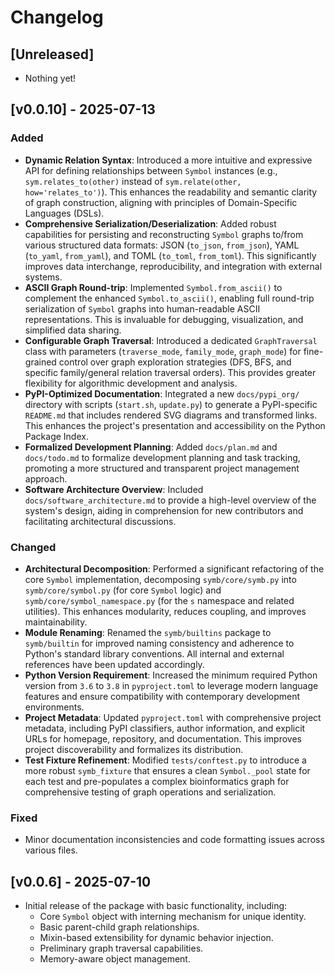 # Changelog

## [Unreleased]
- Nothing yet!

## [v0.0.10] - 2025-07-13
### Added
- **Dynamic Relation Syntax**: Introduced a more intuitive and expressive API for defining relationships between `Symbol` instances (e.g., `sym.relates_to(other)` instead of `sym.relate(other, how='relates_to')`). This enhances the readability and semantic clarity of graph construction, aligning with principles of Domain-Specific Languages (DSLs).
- **Comprehensive Serialization/Deserialization**: Added robust capabilities for persisting and reconstructing `Symbol` graphs to/from various structured data formats: JSON (`to_json`, `from_json`), YAML (`to_yaml`, `from_yaml`), and TOML (`to_toml`, `from_toml`). This significantly improves data interchange, reproducibility, and integration with external systems.
- **ASCII Graph Round-trip**: Implemented `Symbol.from_ascii()` to complement the enhanced `Symbol.to_ascii()`, enabling full round-trip serialization of `Symbol` graphs into human-readable ASCII representations. This is invaluable for debugging, visualization, and simplified data sharing.
- **Configurable Graph Traversal**: Introduced a dedicated `GraphTraversal` class with parameters (`traverse_mode`, `family_mode`, `graph_mode`) for fine-grained control over graph exploration strategies (DFS, BFS, and specific family/general relation traversal orders). This provides greater flexibility for algorithmic development and analysis.
- **PyPI-Optimized Documentation**: Integrated a new `docs/pypi_org/` directory with scripts (`start.sh`, `update.py`) to generate a PyPI-specific `README.md` that includes rendered SVG diagrams and transformed links. This enhances the project's presentation and accessibility on the Python Package Index.
- **Formalized Development Planning**: Added `docs/plan.md` and `docs/todo.md` to formalize development planning and task tracking, promoting a more structured and transparent project management approach.
- **Software Architecture Overview**: Included `docs/software_architecture.md` to provide a high-level overview of the system's design, aiding in comprehension for new contributors and facilitating architectural discussions.

### Changed
- **Architectural Decomposition**: Performed a significant refactoring of the core `Symbol` implementation, decomposing `symb/core/symb.py` into `symb/core/symbol.py` (for core `Symbol` logic) and `symb/core/symbol_namespace.py` (for the `s` namespace and related utilities). This enhances modularity, reduces coupling, and improves maintainability.
- **Module Renaming**: Renamed the `symb/builtins` package to `symb/builtin` for improved naming consistency and adherence to Python's standard library conventions. All internal and external references have been updated accordingly.
- **Python Version Requirement**: Increased the minimum required Python version from `3.6` to `3.8` in `pyproject.toml` to leverage modern language features and ensure compatibility with contemporary development environments.
- **Project Metadata**: Updated `pyproject.toml` with comprehensive project metadata, including PyPI classifiers, author information, and explicit URLs for homepage, repository, and documentation. This improves project discoverability and formalizes its distribution.
- **Test Fixture Refinement**: Modified `tests/conftest.py` to introduce a more robust `symb_fixture` that ensures a clean `Symbol._pool` state for each test and pre-populates a complex bioinformatics graph for comprehensive testing of graph operations and serialization.

### Fixed
- Minor documentation inconsistencies and code formatting issues across various files.

## [v0.0.6] - 2025-07-10
- Initial release of the package with basic functionality, including:
  - Core `Symbol` object with interning mechanism for unique identity.
  - Basic parent-child graph relationships.
  - Mixin-based extensibility for dynamic behavior injection.
  - Preliminary graph traversal capabilities.
  - Memory-aware object management.
